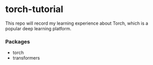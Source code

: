 # torch-tutorial

This repo will record my learning experience about Torch, which is a popular deep learning platform.

### Packages
- torch
- transformers

